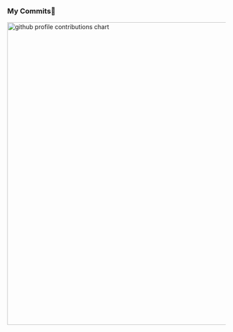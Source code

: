 ### My Commits🐳
<p align="left" >
	<picture>
	  <source srcset="profile-3d-contrib/profile-night-rainbow.svg" width="700" />
	  <img alt="github profile contributions chart"    src="https://raw.githubusercontent.com/NonsenseNorm/NonsenseNorm/output-3d-contrib/day.svg" />
	</picture>
</p>